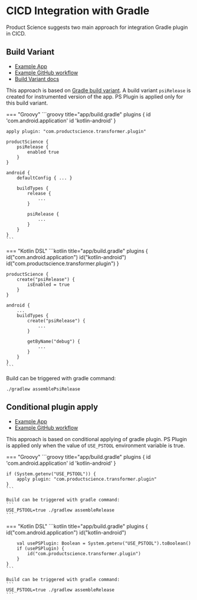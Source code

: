 # CICD Integration with Gradle

Product Science suggests two main approach for integration Gradle plugin in CICD. 

## Build Variant 

* [Example App](https://github.com/product-science/demoapps/tree/main/cicd-examples/android-buildvariant)
* [Example GitHub workflow](https://github.com/product-science/demoapps/blob/main/.github/workflows/cicd-buildvariant.yml)
* [Build Variant docs](https://docs.productscience.app/android/gradle/#enabling-the-plugin-by-build-type)


This approach is based on [Gradle build variant](https://developer.android.com/studio/build/build-variants).
A build variant `psiRelease` is created for instrumented version of the app. 
PS Plugin is applied only for this build variant.

=== "Groovy"
    ```groovy title="app/build.gradle"
    plugins {
        id 'com.android.application'
        id 'kotlin-android'
    }

    apply plugin: "com.productscience.transformer.plugin" 

    productScience {
        psiRelease {
            enabled true
        }
    }

    android {
        defaultConfig { ... }

        buildTypes {
            release {
                ...
            }

            psiRelease {
                ...
            }
        }
    }
    ```

=== "Kotlin DSL"
    ```kotlin title="app/build.gradle"
    plugins {
        id("com.android.application")
        id("kotlin-android")
        id("com.productscience.transformer.plugin")
    }

    productScience {
        create("psiRelease") {
            isEnabled = true
        }
    }

    android {
        ...
        buildTypes {
            create("psiRelease") {
                ...
            }

            getByName("debug") {
                ...
            }
        }
    }
    ```


Build can be triggered with gradle command:
```
./gradlew assemblePsiRelease
```


## Conditional plugin apply

* [Example App](https://github.com/product-science/demoapps/tree/main/cicd-examples/android-condition)
* [Example GitHub workflow](https://github.com/product-science/demoapps/blob/main/.github/workflows/cicd-condition.yml)


This approach is based on conditional applying of gradle plugin.
PS Plugin is applied only when the value of `USE_PSTOOL` environment variable is true.

=== "Groovy"
    ```groovy title="app/build.gradle"
    plugins {
        id 'com.android.application'
        id 'kotlin-android'
    }

    if (System.getenv("USE_PSTOOL")) {
        apply plugin: "com.productscience.transformer.plugin" 
    }
    ```

    Build can be triggered with gradle command:
    ```
    USE_PSTOOL=true ./gradlew assembleRelease
    ```

=== "Kotlin DSL"
    ```kotlin title="app/build.gradle"
    plugins {
        id("com.android.application")
        id("kotlin-android")

        val usePSPlugin: Boolean = System.getenv("USE_PSTOOL").toBoolean()
        if (usePSPlugin) {
            id("com.productscience.transformer.plugin")
        }
    }
    ```

    Build can be triggered with gradle command:
    ```
    USE_PSTOOL=true ./gradlew assembleRelease
    ```